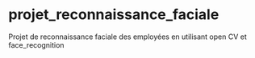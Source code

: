 # projet_reconnaissance_faciale
Projet de reconnaissance faciale des employées en utilisant open CV et face_recognition
